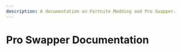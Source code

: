```yaml
---
description: A documentation on Fortnite Modding and Pro Swapper.
---
```


# Pro Swapper Documentation

